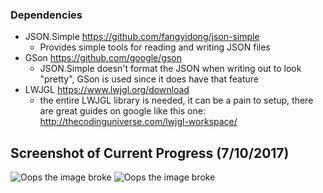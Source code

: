 ### Dependencies
- JSON.Simple https://github.com/fangyidong/json-simple
	- Provides simple tools for reading and writing JSON files
- GSon https://github.com/google/gson
	- JSON.Simple doesn't format the JSON when writing out to look "pretty", GSon is used since it does have that feature
- LWJGL https://www.lwjgl.org/download
	- the entire LWJGL library is needed, it can be a pain to setup, there are great guides on google like this one: http://thecodinguniverse.com/lwjgl-workspace/

## Screenshot of Current Progress (7/10/2017)

![Oops the image broke](https://i.imgur.com/ZKALwWL.jpg "Elara Editor")
![Oops the image broke](https://i.imgur.com/BfeGT6I.jpg "Texture blending")